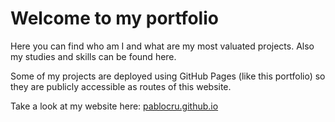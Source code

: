 # Welcome to my portfolio

Here you can find who am I and what are my most valuated projects. Also my
studies and skills can be found here.

Some of my projects are deployed using GitHub Pages (like this portfolio) so
they are publicly accessible as routes of this website.

Take a look at my website here:
[pablocru.github.io](https://pablocru.github.io)
